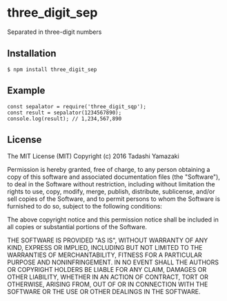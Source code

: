 # three_digit_sep
Separated in three-digit numbers

## Installation
`$ npm install three_digit_sep`

## Example
    const sepalator = require('three_digit_sqp');
    const result = sepalator(1234567890);
    console.log(result); // 1,234,567,890

## License
The MIT License (MIT) Copyright (c) 2016 Tadashi Yamazaki

Permission is hereby granted, free of charge, to any person obtaining a copy of this software and associated documentation files (the "Software"), to deal in the Software without restriction, including without limitation the rights to use, copy, modify, merge, publish, distribute, sublicense, and/or sell copies of the Software, and to permit persons to whom the Software is furnished to do so, subject to the following conditions:

The above copyright notice and this permission notice shall be included in all copies or substantial portions of the Software.

THE SOFTWARE IS PROVIDED "AS IS", WITHOUT WARRANTY OF ANY KIND, EXPRESS OR IMPLIED, INCLUDING BUT NOT LIMITED TO THE WARRANTIES OF MERCHANTABILITY, FITNESS FOR A PARTICULAR PURPOSE AND NONINFRINGEMENT. IN NO EVENT SHALL THE AUTHORS OR COPYRIGHT HOLDERS BE LIABLE FOR ANY CLAIM, DAMAGES OR OTHER LIABILITY, WHETHER IN AN ACTION OF CONTRACT, TORT OR OTHERWISE, ARISING FROM, OUT OF OR IN CONNECTION WITH THE SOFTWARE OR THE USE OR OTHER DEALINGS IN THE SOFTWARE.
